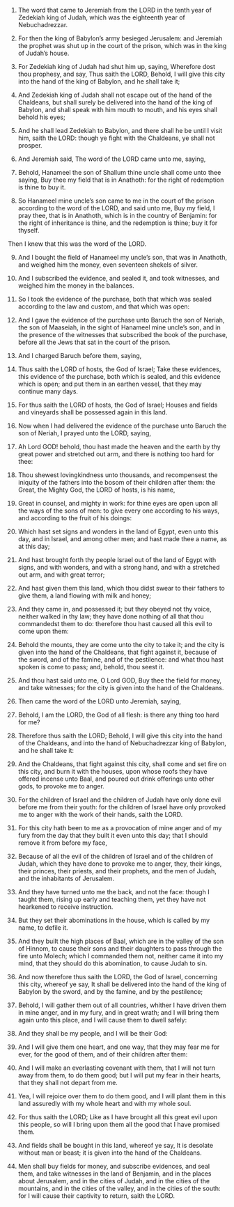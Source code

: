 1. The word that came to Jeremiah from the LORD in the tenth year of
Zedekiah king of Judah, which was the eighteenth year of
Nebuchadrezzar.

2. For then the king of Babylon’s army besieged Jerusalem: and
Jeremiah the prophet was shut up in the court of the prison, which was
in the king of Judah’s house.

3. For Zedekiah king of Judah had shut him up, saying, Wherefore
dost thou prophesy, and say, Thus saith the LORD, Behold, I will give
this city into the hand of the king of Babylon, and he shall take it;

4. And Zedekiah king of Judah shall not escape out of the hand of
the Chaldeans, but shall surely be delivered into the hand of the king
of Babylon, and shall speak with him mouth to mouth, and his eyes
shall behold his eyes;

5. And he shall lead Zedekiah to Babylon, and
there shall he be until I visit him, saith the LORD: though ye fight
with the Chaldeans, ye shall not prosper.

6. And Jeremiah said, The word of the LORD came unto me, saying,

7. Behold, Hanameel the son of Shallum thine uncle shall come unto
thee saying, Buy thee my field that is in Anathoth: for the right of
redemption is thine to buy it.

8. So Hanameel mine uncle’s son came to me in the court of the
prison according to the word of the LORD, and said unto me, Buy my
field, I pray thee, that is in Anathoth, which is in the country of
Benjamin: for the right of inheritance is thine, and the redemption is
thine; buy it for thyself.

Then I knew that this was the word of the LORD.

9. And I bought the field of Hanameel my uncle’s son, that was in
Anathoth, and weighed him the money, even seventeen shekels of silver.

10. And I subscribed the evidence, and sealed it, and took
witnesses, and weighed him the money in the balances.

11. So I took the evidence of the purchase, both that which was
sealed according to the law and custom, and that which was open:

12. And I gave the evidence of the purchase unto Baruch the son of Neriah,
the son of Maaseiah, in the sight of Hanameel mine uncle’s son, and in
the presence of the witnesses that subscribed the book of the
purchase, before all the Jews that sat in the court of the prison.

13. And I charged Baruch before them, saying,

14. Thus saith the
LORD of hosts, the God of Israel; Take these evidences, this evidence
of the purchase, both which is sealed, and this evidence which is
open; and put them in an earthen vessel, that they may continue many
days.

15. For thus saith the LORD of hosts, the God of Israel; Houses and
fields and vineyards shall be possessed again in this land.

16. Now when I had delivered the evidence of the purchase unto
Baruch the son of Neriah, I prayed unto the LORD, saying,

17. Ah
Lord GOD! behold, thou hast made the heaven and the earth by thy great
power and stretched out arm, and there is nothing too hard for thee:

18. Thou shewest lovingkindness unto thousands, and recompensest the
iniquity of the fathers into the bosom of their children after them:
the Great, the Mighty God, the LORD of hosts, is his name,

19. Great
in counsel, and mighty in work: for thine eyes are open upon all the
ways of the sons of men: to give every one according to his ways, and
according to the fruit of his doings:

20. Which hast set signs and
wonders in the land of Egypt, even unto this day, and in Israel, and
among other men; and hast made thee a name, as at this day;

21. And
hast brought forth thy people Israel out of the land of Egypt with
signs, and with wonders, and with a strong hand, and with a stretched
out arm, and with great terror;

22. And hast given them this land,
which thou didst swear to their fathers to give them, a land flowing
with milk and honey;

23. And they came in, and possessed it; but
they obeyed not thy voice, neither walked in thy law; they have done
nothing of all that thou commandedst them to do: therefore thou hast
caused all this evil to come upon them:

24. Behold the mounts, they
are come unto the city to take it; and the city is given into the hand
of the Chaldeans, that fight against it, because of the sword, and of
the famine, and of the pestilence: and what thou hast spoken is come
to pass; and, behold, thou seest it.

25. And thou hast said unto me, O Lord GOD, Buy thee the field for
money, and take witnesses; for the city is given into the hand of the
Chaldeans.

26. Then came the word of the LORD unto Jeremiah, saying,

27. Behold, I am the LORD, the God of all flesh: is there any thing too
hard for me?

28. Therefore thus saith the LORD; Behold, I will give
this city into the hand of the Chaldeans, and into the hand of
Nebuchadrezzar king of Babylon, and he shall take it:

29. And the
Chaldeans, that fight against this city, shall come and set fire on
this city, and burn it with the houses, upon whose roofs they have
offered incense unto Baal, and poured out drink offerings unto other
gods, to provoke me to anger.

30. For the children of Israel and the children of Judah have only
done evil before me from their youth: for the children of Israel have
only provoked me to anger with the work of their hands, saith the
LORD.

31. For this city hath been to me as a provocation of mine anger and
of my fury from the day that they built it even unto this day; that I
should remove it from before my face,

32. Because of all the evil of
the children of Israel and of the children of Judah, which they have
done to provoke me to anger, they, their kings, their princes, their
priests, and their prophets, and the men of Judah, and the inhabitants
of Jerusalem.

33. And they have turned unto me the back, and not the face: though
I taught them, rising up early and teaching them, yet they have not
hearkened to receive instruction.

34. But they set their abominations in the house, which is called by
my name, to defile it.

35. And they built the high places of Baal, which are in the valley
of the son of Hinnom, to cause their sons and their daughters to pass
through the fire unto Molech; which I commanded them not, neither came
it into my mind, that they should do this abomination, to cause Judah
to sin.

36. And now therefore thus saith the LORD, the God of Israel,
concerning this city, whereof ye say, It shall be delivered into the
hand of the king of Babylon by the sword, and by the famine, and by
the pestilence;

37. Behold, I will gather them out of all countries,
whither I have driven them in mine anger, and in my fury, and in great
wrath; and I will bring them again unto this place, and I will cause
them to dwell safely:

38. And they shall be my people, and I will be
their God:

39. And I will give them one heart, and one way, that
they may fear me for ever, for the good of them, and of their children
after them:

40. And I will make an everlasting covenant with them,
that I will not turn away from them, to do them good; but I will put
my fear in their hearts, that they shall not depart from me.

41. Yea, I will rejoice over them to do them good, and I will plant
them in this land assuredly with my whole heart and with my whole
soul.

42. For thus saith the LORD; Like as I have brought all this great
evil upon this people, so will I bring upon them all the good that I
have promised them.

43. And fields shall be bought in this land, whereof ye say, It is
desolate without man or beast; it is given into the hand of the
Chaldeans.

44. Men shall buy fields for money, and subscribe evidences, and
seal them, and take witnesses in the land of Benjamin, and in the
places about Jerusalem, and in the cities of Judah, and in the cities
of the mountains, and in the cities of the valley, and in the cities
of the south: for I will cause their captivity to return, saith the
LORD.